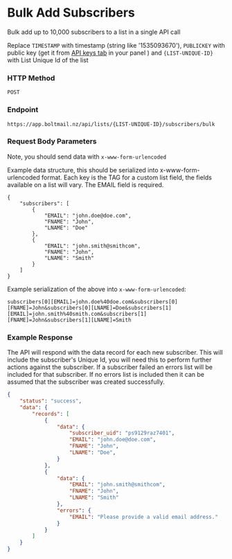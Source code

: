 # Bulk Add Subscribers

Bulk add up to 10,000 subscribers to a list in a single API call

Replace `TIMESTAMP` with timestamp (string  like '1535093670'), `PUBLICKEY` with public key (get it from [API keys tab](https://app.boltmail.nz/customer/api-keys/index) in your panel ) and `{LIST-UNIQUE-ID}` with  List Unique Id of the list

### HTTP Method
```
POST
```
### Endpoint
```
https://app.boltmail.nz/api/lists/{LIST-UNIQUE-ID}/subscribers/bulk
```
### Request Body Parameters

Note, you should send data with `x-www-form-urlencoded`

Example data structure, this should be serialized into x-www-form-urlencoded format. Each key is the TAG for a custom list field, the fields available on a list will vary. The EMAIL field is required.

```
{
    "subscribers": [
        {
            "EMAIL": "john.doe@doe.com",
            "FNAME": "John",
            "LNAME": "Doe"
        },
        {
            "EMAIL": "john.smith@smithcom",
            "FNAME": "John",
            "LNAME": "Smith"
        }
    ]
}
```

Example serialization of the above into `x-www-form-urlencoded`:

```
subscribers[0][EMAIL]=john.doe%40doe.com&subscribers[0][FNAME]=John&subscribers[0][LNAME]=Doe&subscribers[1][EMAIL]=john.smith%40smith.com&subscribers[1][FNAME]=John&subscribers[1][LNAME]=Smith
```

### Example Response

The API will respond with the data record for each new subscriber. This will include the subscriber's Unique Id, you will need this to perform further actions against the subscriber.
If a subscriber failed an errors list will be included for that subscriber. If no errors list is included then it can be assumed that the subscriber was created successfully.

```json
{
    "status": "success",
    "data": {
        "records": [
            {
                "data": {
                    "subscriber_uid": "ps9129raz7401",
                    "EMAIL": "john.doe@doe.com",
                    "FNAME": "John",
                    "LNAME": "Doe",
                }
            },
            {
                "data": {
                    "EMAIL": "john.smith@smithcom",
                    "FNAME": "John",
                    "LNAME": "Smith"
                },
                "errors": {
                    "EMAIL": "Please provide a valid email address."
                }
            }
        ]
    }
}
```